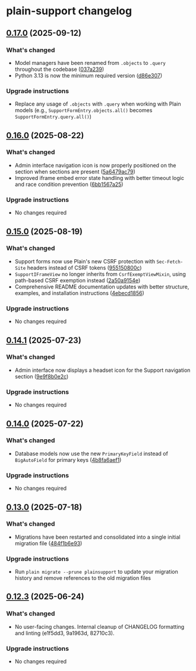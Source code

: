 # plain-support changelog

## [0.17.0](https://github.com/dropseed/plain/releases/plain-support@0.17.0) (2025-09-12)

### What's changed

- Model managers have been renamed from `.objects` to `.query` throughout the codebase ([037a239](https://github.com/dropseed/plain/commit/037a239ef4))
- Python 3.13 is now the minimum required version ([d86e307](https://github.com/dropseed/plain/commit/d86e307efb))

### Upgrade instructions

- Replace any usage of `.objects` with `.query` when working with Plain models (e.g., `SupportFormEntry.objects.all()` becomes `SupportFormEntry.query.all()`)

## [0.16.0](https://github.com/dropseed/plain/releases/plain-support@0.16.0) (2025-08-22)

### What's changed

- Admin interface navigation icon is now properly positioned on the section when sections are present ([5a6479ac79](https://github.com/dropseed/plain/commit/5a6479ac79))
- Improved iframe embed error state handling with better timeout logic and race condition prevention ([6bb1567a25](https://github.com/dropseed/plain/commit/6bb1567a25))

### Upgrade instructions

- No changes required

## [0.15.0](https://github.com/dropseed/plain/releases/plain-support@0.15.0) (2025-08-19)

### What's changed

- Support forms now use Plain's new CSRF protection with `Sec-Fetch-Site` headers instead of CSRF tokens ([955150800c](https://github.com/dropseed/plain/commit/955150800c))
- `SupportIFrameView` no longer inherits from `CsrfExemptViewMixin`, using path-based CSRF exemption instead ([2a50a9154e](https://github.com/dropseed/plain/commit/2a50a9154e))
- Comprehensive README documentation updates with better structure, examples, and installation instructions ([4ebecd1856](https://github.com/dropseed/plain/commit/4ebecd1856))

### Upgrade instructions

- No changes required

## [0.14.1](https://github.com/dropseed/plain/releases/plain-support@0.14.1) (2025-07-23)

### What's changed

- Admin interface now displays a headset icon for the Support navigation section ([9e9f8b0e2c](https://github.com/dropseed/plain/commit/9e9f8b0e2c))

### Upgrade instructions

- No changes required

## [0.14.0](https://github.com/dropseed/plain/releases/plain-support@0.14.0) (2025-07-22)

### What's changed

- Database models now use the new `PrimaryKeyField` instead of `BigAutoField` for primary keys ([4b8fa6aef1](https://github.com/dropseed/plain/commit/4b8fa6aef1))

### Upgrade instructions

- No changes required

## [0.13.0](https://github.com/dropseed/plain/releases/plain-support@0.13.0) (2025-07-18)

### What's changed

- Migrations have been restarted and consolidated into a single initial migration file ([484f1b6e93](https://github.com/dropseed/plain/commit/484f1b6e93))

### Upgrade instructions

- Run `plain migrate --prune plainsupport` to update your migration history and remove references to the old migration files

## [0.12.3](https://github.com/dropseed/plain/releases/plain-support@0.12.3) (2025-06-24)

### What's changed

- No user-facing changes. Internal cleanup of CHANGELOG formatting and linting (e1f5dd3, 9a1963d, 82710c3).

### Upgrade instructions

- No changes required
